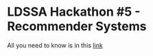 # LDSSA Hackathon #5 - Recommender Systems
All you need to know is in this [link](https://docs.google.com/document/d/1pP6a0FF4c1GKEo3kVTafrKIJ_SCSU3isNzLmeoaydVk/edit?usp=sharing) 
